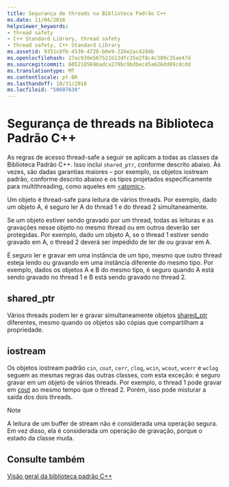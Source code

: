 ```yaml
---
title: Segurança de threads na Biblioteca Padrão C++
ms.date: 11/04/2016
helpviewer_keywords:
- thread safety
- C++ Standard Library, thread safety
- thread safety, C++ Standard Library
ms.assetid: 9351c8fb-4539-4728-b0e9-226e2ac4284b
ms.openlocfilehash: 27ac930e567521b12dfc35e2f8c4c389c35ae47d
ms.sourcegitcommit: 6052185696adca270bc9bdbec45a626dd89cdcdd
ms.translationtype: MT
ms.contentlocale: pt-BR
ms.lasthandoff: 10/31/2018
ms.locfileid: "50607630"
---
```

# <a name="thread-safety-in-the-c-standard-library"></a>Segurança de threads na Biblioteca Padrão C++

As regras de acesso thread-safe a seguir se aplicam a todas as classes da Biblioteca Padrão C++. Isso inclui `shared_ptr`, conforme descrito abaixo.  Às vezes, são dadas garantias maiores – por exemplo, os objetos iostream padrão, conforme descrito abaixo e os tipos projetados especificamente para multithreading, como aqueles em [\<atomic>](../standard-library/atomic.md).

Um objeto é thread-safe para leitura de vários threads. Por exemplo, dado um objeto A, é seguro ler A do thread 1 e do thread 2 simultaneamente.

Se um objeto estiver sendo gravado por um thread, todas as leituras e as gravações nesse objeto no mesmo thread ou em outros deverão ser protegidas. Por exemplo, dado um objeto A, se o thread 1 estiver sendo gravado em A, o thread 2 deverá ser impedido de ler de ou gravar em A.

É seguro ler e gravar em uma instância de um tipo, mesmo que outro thread esteja lendo ou gravando em uma instância diferente do mesmo tipo. Por exemplo, dados os objetos A e B do mesmo tipo, é seguro quando A está sendo gravado no thread 1 e B está sendo gravado no thread 2.

## <a name="sharedptr"></a>shared_ptr

Vários threads podem ler e gravar simultaneamente objetos [shared_ptr](../standard-library/shared-ptr-class.md) diferentes, mesmo quando os objetos são cópias que compartilham a propriedade.

## <a name="iostream"></a>iostream

Os objetos iostream padrão `cin`, `cout`, `cerr`, `clog`, `wcin`, `wcout`, `wcerr` e `wclog` seguem as mesmas regras das outras classes, com esta exceção: é seguro gravar em um objeto de vários threads. Por exemplo, o thread 1 pode gravar em [cout](../standard-library/iostream.md#cout) ao mesmo tempo que o thread 2. Porém, isso pode misturar a saída dos dois threads.

> [!NOTE]
> A leitura de um buffer de stream não é considerada uma operação segura. Em vez disso, ela é considerada um operação de gravação, porque o estado da classe muda.

## <a name="see-also"></a>Consulte também

[Visão geral da biblioteca padrão C++](../standard-library/cpp-standard-library-overview.md)<br/>
